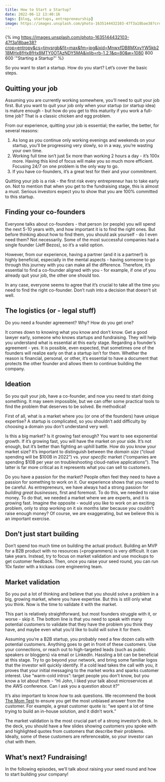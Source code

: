 ```yaml
---
title: How to Start a Startup?
date: 2022-06-12 13:40:16
tags: [blog, startups, entrepreneurship]
image: https://images.unsplash.com/photo-1635144432103-47f3a18bae38?crop=entropy&cs=tinysrgb&fit=max&fm=jpg&ixid=MnwxfDB8MXxyYW5kb218MHx8fHx8fHx8MTY0OTAzNDY5MA&ixlib=rb-1.2.1&q=80&w=1080
---
```


{% img https://images.unsplash.com/photo-1635144432103-47f3a18bae38?crop=entropy&cs=tinysrgb&fit=max&fm=jpg&ixid=MnwxfDB8MXxyYW5kb218MHx8fHx8fHx8MTY0OTAzNDY5MA&ixlib=rb-1.2.1&q=80&w=1080 800 600 '"Starting a Startup"' %}


So you want to start a startup. How do you start? Let’s cover the basic steps.

## Quitting your job

Assuming you are currently working somewhere, you’ll need to quit your job first. But you want to quit your job only when your startup (or startup idea) is mature enough - but how do you get to this maturity if you work a full-time job? That is a classic chicken and egg problem.

From our experience, quitting your job is essential; the earlier, the better, for several reasons:

1.  As long as you continue only working evenings and weekends on your startup, you’ll be progressing very slowly, so in a way, you’re wasting your own time.
2.  Working full time isn’t just 5x more than working 2 hours a day - it’s 100x more. Having this kind of focus will make you so much more efficient. Focusing 24/7 on one problem is the only way to go.
3.  If you have co-founders, it’s a great test for their and your commitment.

Quitting your job is a risk - the first risk every entrepreneur has to take early on. Not to mention that when you get to the fundraising stage, this is almost a must. Serious investors expect you to show that you are 100% committed to this startup.

## Finding your co-founders

Everyone talks about co-founders - that person (or people) you will spend the next 5-10 years with, and how important it is to find the right ones. But before thinking about how to find them, you should ask yourself - do I even need them? Not necessarily. Some of the most successful companies had a single founder (Jeff Bezos), so it’s a valid option.

However, from our experience, having a partner (and it is a partner!) is highly beneficial, especially in the mental aspects - having someone to go through this journey with you can make all the difference. Therefore, it’s essential to find a co-founder aligned with you - for example, if one of you already quit your job, the other one should too.

In any case, everyone seems to agree that it’s crucial to take all the time you need to find the right co-founder. Don’t rush into a decision that doesn’t sit well.

## The logistics (or - legal stuff)

Do you need a founder agreement? Why? How do you get one?

It comes down to knowing what you know and don’t know. Get a good lawyer early, someone who knows startups and fundraising. They will help you understand what is essential at this early stage. Regarding a founder’s agreement - yes. It is possible, even expected, that sometimes one of the founders will realize early on that a startup isn’t for them. Whether the reason is financial, personal, or other, it’s essential to have a document that protects the other founder and allows them to continue building the company.

## Ideation

So you quit your job, have a co-founder, and now you need to start doing something. It may seem impossible, but we can offer some practical tools to find the problem that deserves to be solved. Be methodical!

First of all, what is a market where you (or one of the founders) have unique expertise? A startup is complicated, so you shouldn’t add difficulty by choosing a domain you don’t understand very well.

Is this a big market? Is it growing fast enough? You want to see exponential growth. If it’s growing fast, you will have the market on your side. It’s not enough, but it’s better than fighting an uphill battle. How do you know your market size? It’s important to distinguish between the _domain size_ (“cloud spending will be $100B in 2022”) vs. your _specific_ market (“companies are spending $10B per year on troubleshooting cloud-native applications”). The latter is far more critical as it represents what you can sell to customers.

Do you have a passion for the market? People often feel they need to have a passion for something to work on it. Our experience shows that you need to be careful. As entrepreneurs, we have always had a strong passion for _building great businesses_, first and foremost. To do this, we needed to raise money. To do that, we needed a market where we are experts, and it is growing fast. Imagine the opposite - would you like to work on an exciting problem, only to stop working on it six months later because you couldn’t raise enough money? Of course, we are exaggerating, but we believe this is an important exercise.

## Don’t just start building

Don’t spend too much time on building the actual product. Building an MVP for a B2B product with no resources (=programmers) is very difficult. It can take years. Instead, try to focus on market validation and use mockups to get customer feedback. Then, once you raise your seed round, you can run 10x faster with a kickass core engineering team.

## Market validation

So you put a lot of thinking and believe that you should solve a problem in a big, growing market, where you have expertise. But this is still only what you think. Now is the time to validate it with the market.

This part is relatively straightforward, but most founders struggle with it, or worse - skip it. The bottom line is that you need to speak with many potential customers to validate that they have the problem you think they have, and maybe even what you’d like to build will solve it for them.

Assuming you’re a B2B startup, you probably need a few dozen calls with potential customers. Anything goes to get in front of these customers. Use your connections, or reach out to high-targeted leads (such as public speakers or bloggers) via email or LinkedIn. Hassling a bit can be beneficial at this stage. Try to go beyond your network, and bring some familiar logos that the investor will quickly identify. If a cold lead takes the call with you, it proves that your initial messaging to the market works and sparks customer interest. Use “warm-cold intros”: target people you don’t know, but you know a lot about them - “Hi John, I liked your talk about microservices at the AWS conference. Can I ask you a question about it?”

It’s also important to know _how_ to ask questions. We recommend the book [The Mom Test][1] to ensure you get the most unbiased answer from the customer. For example, a great customer quote is: “we spent a lot of time trying to build an in-house solution, and it didn’t work.”

The market validation is the most crucial part of a strong investor’s deck. In the deck, you should have a few slides showing customers you spoke with and highlighted quotes from customers that describe their problems. Ideally, some of these customers are referenceable, so your investor can chat with them.

## What’s next? Fundraising!

In the following episodes, we’ll talk about raising your seed round and how to start building your company!

[1]: https://www.amazon.it/Mom-Test-customers-business-everyone/dp/1492180742
